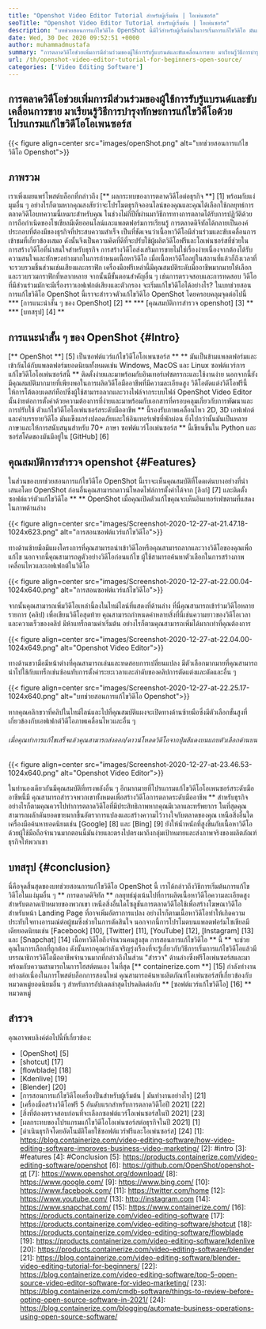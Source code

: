 ```yaml
---
title: "Openshot Video Editor Tutorial สำหรับผู้เริ่มต้น | โอเพ่นซอร์ส" 
seoTitle: "Openshot Video Editor Tutorial สำหรับผู้เริ่มต้น | โอเพ่นซอร์ส" 
description: "บทช่วยสอนการแก้ไขวิดีโอ OpenShot นี้มีไว้สำหรับผู้เริ่มต้นในการเริ่มการแก้ไขวิดีโอ มันเป็นตัวแก้ไขวิดีโออินเทรนด์ที่มีคุณสมบัติเช่นภาพเคลื่อนไหว 3 มิติและอื่น ๆ" 
date: Wed, 30 Dec 2020 09:52:51 +0000
author: muhammadmustafa
summary: "การตลาดวิดีโอช่วยเพิ่มการมีส่วนร่วมของผู้ใช้การรับรู้แบรนด์และขับเคลื่อนการขาย มาเรียนรู้วิธีการบำรุงทักษะการแก้ไขวิดีโอด้วยโปรแกรมแก้ไขวิดีโอโอเพนซอร์ส" 
url: /th/openshot-video-editor-tutorial-for-beginners-open-source/
categories: ['Video Editing Software']
---
```


## การตลาดวิดีโอช่วยเพิ่มการมีส่วนร่วมของผู้ใช้การรับรู้แบรนด์และขับเคลื่อนการขาย มาเรียนรู้วิธีการบำรุงทักษะการแก้ไขวิดีโอด้วยโปรแกรมแก้ไขวิดีโอโอเพนซอร์ส

{{< figure align=center src="images/openShot.png" alt="บทช่วยสอนการแก้ไขวิดีโอ Openshot">}}


## ภาพรวม
เราเพิ่งเผยแพร่โพสต์บล็อกที่กล่าวถึง [** ผลกระทบของการตลาดวิดีโอต่อธุรกิจ **] [1] พร้อมกับแง่มุมอื่น ๆ อย่างไรก็ตามหากคุณสงสัยว่าจะโปรโมตธุรกิจออนไลน์ของคุณและคุณได้เลือกใช้กลยุทธ์การตลาดวิดีโอบทความนี้เหมาะสำหรับคุณ ในช่วงไม่กี่ปีที่ผ่านมาวิธีการทางการตลาดได้รับการปฏิวัติด้วยการถือกำเนิดของโซเชียลมีเดียออนไลน์และแพลตฟอร์มการเรียนรู้ การตลาดดิจิทัลได้กลายเป็นองค์ประกอบที่ต้องมีของธุรกิจที่ประสบความสำเร็จ เป็นที่ชัดเจนว่าเนื้อหาวิดีโอมีส่วนร่วมและขับเคลื่อนการเข้าชมที่เกี่ยวข้องเสมอ ดังนั้นจึงเป็นความคิดที่ดีที่จะปรับใช้ผู้ผลิตวิดีโอฟรีและโอเพ่นซอร์สที่ช่วยในการสร้างวิดีโอที่น่าสนใจสำหรับธุรกิจ
การสร้างวิดีโอส่งเสริมการขายไม่ใช่เรื่องง่ายเนื่องจากต้องได้รับความสนใจและทักษะอย่างมากในการกำหนดเนื้อหาวิดีโอ เมื่อเนื้อหาวิดีโออยู่ในสถานที่แล้วก็ถึงเวลาที่จะรวบรวมชิ้นส่วนเช่นเสียงและกราฟิก เครื่องมือฟรีเหล่านี้มีคุณสมบัติระดับมืออาชีพมากมายให้เลือกและรวบรวมกราฟิกที่หลากหลาย จากนั้นมีขั้นตอนสำคัญอื่น ๆ เช่นการตรวจสอบและการทดสอบ วิดีโอที่มีส่วนร่วมมักจะมีเรื่องราวเอฟเฟกต์เสียงและตัวกรอง จะเริ่มแก้ไขวิดีโอได้อย่างไร? ในบทช่วยสอนการแก้ไขวิดีโอ OpenShot นี้เราจะสำรวจตัวแก้ไขวิดีโอ OpenShot โดยครอบคลุมจุดต่อไปนี้
  *** [การแนะนำสั้น ๆ ของ OpenShot] [2] **
  *** [คุณสมบัติการสำรวจ openshot] [3] **
  *** [บทสรุป] [4] **

## การแนะนำสั้น ๆ ของ OpenShot {#Intro}
[** OpenShot **] [5] เป็นซอฟต์แวร์แก้ไขวิดีโอโอเพนซอร์ส ** ** มันเป็นข้ามแพลตฟอร์มและเข้ากันได้กับแพลตฟอร์มยอดนิยมทั้งหมดเช่น Windows, MacOS และ Linux ซอฟต์แวร์การแก้ไขวิดีโอโอเพ่นซอร์สนี้ ** ติดตั้งง่ายและมาพร้อมกับอินเทอร์เฟซตรรกะและใช้งานง่าย นอกจากนี้ยังมีคุณสมบัติมากมายที่เพียงพอในการผลิตวิดีโอมืออาชีพที่มีความละเอียดสูง วิดีโอตัดแต่งวิดีโอฟรีนี้ให้การโต้ตอบเดสก์ท็อปซึ่งผู้ใช้สามารถลากและวางไฟล์จากระบบไฟล์ OpenShot Video Editor นั้นง่ายต่อการตั้งค่าด้วยความต้องการที่ง่ายและมาพร้อมกับเอกสารที่ครอบคลุมเกี่ยวกับการพัฒนาและการปรับใช้
ตัวแก้ไขวิดีโอโอเพ่นซอร์สระดับมืออาชีพ ** นี้รองรับภาพเคลื่อนไหว 2D, 3D เอฟเฟกต์และคำบรรยายวิดีโอ มันแข็งแกร่งปลอดภัยและให้อินเทอร์เฟซที่พักผ่อน ยิ่งไปกว่านั้นมันเป็นหลายภาษาและให้การสนับสนุนสำหรับ 70+ ภาษา ซอฟต์แวร์โอเพ่นซอร์ส ** นี้เขียนขึ้นใน Python และซอร์สโค้ดของมันมีอยู่ใน [GitHub] [6]

## คุณสมบัติการสำรวจ openshot {#Features}
ในส่วนของบทช่วยสอนการแก้ไขวิดีโอ OpenShot นี้เราจะเห็นคุณสมบัติที่โดดเด่นบางอย่างที่นำเสนอโดย OpenShot ก่อนอื่นคุณสามารถดาวน์โหลดไฟล์การตั้งค่าได้จาก [ลิงก์] [7] และติดตั้งซอฟต์แวร์ตัวแก้ไขวิดีโอ ** ** OpenShot
เมื่อคุณเปิดตัวแก้ไขคุณจะเห็นอินเทอร์เฟซตามที่แสดงในภาพด้านล่าง

{{< figure align=center src="images/Screenshot-2020-12-27-at-21.47.18-1024x623.png" alt="การสอนซอฟต์แวร์แก้ไขวิดีโอ">}}

ทางด้านซ้ายมือมีแผงโครงการที่คุณสามารถนำเข้าวิดีโอหรือคุณสามารถลากและวางวิดีโอของคุณเพื่อแก้ไข นอกจากนี้คุณสามารถดูตัวอย่างวิดีโอก่อนแก้ไข ผู้ใช้สามารถค้นหาตัวเลือกในการสร้างภาพเคลื่อนไหวและเอฟเฟกต์ในวิดีโอ

{{< figure align=center src="images/Screenshot-2020-12-27-at-22.00.04-1024x640.png" alt="การสอนซอฟต์แวร์แก้ไขวิดีโอ">}}

จากนั้นคุณสามารถเพิ่มวิดีโอเหล่านี้ลงในไทม์ไลน์ที่แสดงที่ด้านล่าง ที่นี่คุณสามารถเข้าร่วมวิดีโอหลายรายการ (คลิป) เพื่อเขียนวิดีโอสุดท้าย คุณสามารถกำหนดค่าหลายสิ่งที่นี่เช่นความยาวของวิดีโอเวลาและความเร็วของคลิป มีห้าแทร็กตามค่าเริ่มต้น อย่างไรก็ตามคุณสามารถเพิ่มได้มากเท่าที่คุณต้องการ

{{< figure align=center src="images/Screenshot-2020-12-27-at-22.04.00-1024x649.png" alt="Openshot Video Editor">}}

ทางด้านขวามือมีหน้าต่างที่คุณสามารถเล่นและทดสอบการเปลี่ยนแปลง มีตัวเลือกมากมายที่คุณสามารถนำไปใช้กับแทร็กเช่นซ้อนทับการตั้งค่าระยะเวลาและลำดับของคลิปการตัดแต่งและตัดและอื่น ๆ

{{< figure align=center src="images/Screenshot-2020-12-27-at-22.25.17-1024x640.png" alt="บทช่วยสอนการแก้ไขวิดีโอ Openshot">}}

หากคุณคลิกขวาที่คลิปในไทม์ไลน์และไปที่คุณสมบัติแผงจะเปิดทางด้านซ้ายมือซึ่งมีตัวเลือกขั้นสูงที่เกี่ยวข้องกับเอฟเฟกต์วิดีโอภาพเคลื่อนไหวและอื่น ๆ

###### เมื่อคุณทำการแก้ไขเสร็จแล้วคุณสามารถส่งออก/ดาวน์โหลดวิดีโอจากปุ่มสีแดงบนแถบตัวเลือกด้านบน

{{< figure align=center src="images/Screenshot-2020-12-27-at-23.46.53-1024x640.png" alt="Openshot Video Editor">}}

ในทำนองเดียวกันมีคุณสมบัติที่ทรงพลังอื่น ๆ อีกมากมายที่โปรแกรมแก้ไขวิดีโอโอเพนซอร์สระดับมืออาชีพนี้มี คุณสามารถสำรวจพวกเขาทั้งหมดเพื่อสร้างวิดีโอการตลาดระดับมืออาชีพ ** สำหรับธุรกิจ อย่างไรก็ตามคุณควรไปทำการตลาดวิดีโอที่มีประสิทธิภาพหากคุณมีเวลาและทรัพยากร ในที่สุดคุณสามารถผลักดันยอดขายมากขึ้นอัตราการแปลงและสร้างความไว้วางใจกับตลาดของคุณ เหนือสิ่งอื่นใดเครื่องมือค้นหายอดนิยมเช่น [Google] [8] และ [Bing] [9] ยังให้น้ำหนักที่สูงขึ้นกับเนื้อหาวิดีโอ ด้วยผู้ใช้มือถือจำนวนมากตอนนี้มันง่ายและตรงไปตรงมาถึงกลุ่มเป้าหมายและส่งภาพจริงของผลิตภัณฑ์ธุรกิจให้พวกเขา

## บทสรุป {#conclusion}
นี่คือจุดสิ้นสุดของบทช่วยสอนการแก้ไขวิดีโอ OpenShot นี้ เราได้กล่าวถึงวิธีการเริ่มต้นการแก้ไขวิดีโอในแง่มุมอื่น ๆ ** การตลาดดิจิทัล ** กลยุทธ์มุ่งเน้นไปที่การผลิตเนื้อหาวิดีโอความละเอียดสูงสำหรับตลาดเป้าหมายของพวกเขา เหนือสิ่งอื่นใดโซลูชันการตลาดวิดีโอใช้เพื่อสร้างโฆษณาวิดีโอสำหรับหน้า Landing Page ที่อาจเพิ่มอัตราการแปลง อย่างไรก็ตามเนื้อหาวิดีโอทำให้เกิดความประทับใจทางอารมณ์ต่อผู้ชมซึ่งช่วยในการตัดสินใจ นอกจากนี้การโปรโมตบนแพลตฟอร์มโซเชียลมีเดียยอดนิยมเช่น [Facebook] [10], [Twitter] [11], [YouTube] [12], [Instagram] [13] และ [Snapchat] [14] เนื้อหาวิดีโอถึงจำนวนคนสูงสุด การสอนการแก้ไขวิดีโอ ** นี้ ** จะช่วยคุณในการเลือกที่ถูกต้อง ดังนั้นหากคุณกำลังเจริญรุ่งเรืองที่จะรู้เกี่ยวกับวิธีการเริ่มการแก้ไขวิดีโอแล้วมีบรรณาธิการวิดีโอมืออาชีพจำนวนมากที่กล่าวถึงในส่วน "สำรวจ" ด้านล่างซึ่งฟรีโอเพ่นซอร์สและมาพร้อมกับความสามารถในการโฮสต์ตนเอง
ในที่สุด [** containerize.com **] [15] กำลังทำงานอย่างต่อเนื่องในการโพสต์บล็อกการสอนใหม่ คุณสามารถค้นหาผลิตภัณฑ์โอเพ่นซอร์สที่เกี่ยวข้องกับหมวดหมู่ยอดนิยมอื่น ๆ สำหรับการอัปเดตล่าสุดโปรดติดต่อกับ ** [ซอฟต์แวร์แก้ไขวิดีโอ] [16] ** หมวดหมู่

## สำรวจ
คุณอาจพบลิงค์ต่อไปนี้ที่เกี่ยวข้อง:
  * [OpenShot] [5]
  * [shotcut] [17]
  * [flowblade] [18]
  * [Kdenlive] [19]
  * [Blender] [20]
  * [การสอนการแก้ไขวิดีโอเครื่องปั่นสำหรับผู้เริ่มต้น | มันทำงานอย่างไร] [21]
  * [เครื่องมือสร้างวิดีโอฟรี 5 อันดับแรกสำหรับการตลาดวิดีโอปี 2021] [22]
  * [สิ่งที่ต้องตรวจสอบก่อนที่จะเลือกซอฟต์แวร์โอเพ่นซอร์สในปี 2021] [23]
  * [ผลกระทบของโปรแกรมแก้ไขวิดีโอโอเพ่นซอร์สต่อธุรกิจในปี 2021] [1]
  * [ดำเนินธุรกิจโดยอัตโนมัติโดยใช้ซอฟต์แวร์ฟรีและโอเพ่นซอร์ส] [24]
[1]: https://blog.containerize.com/video-editing-software/how-video-editing-software-improves-business-video-marketing/
[2]: #intro
[3]: #features
[4]: #Conclusion
[5]: https://products.containerize.com/video-editing-software/openshot
[6]: https://github.com/OpenShot/openshot-qt
[7]: https://www.openshot.org/download/
[8]: https://www.google.com/
[9]: https://www.bing.com/
[10]: https://www.facebook.com/
[11]: https://twitter.com/home
[12]: https://www.youtube.com/
[13]: http://instagram.com
[14]: https://www.snapchat.com/
[15]: https://www.containerize.com/
[16]: https://products.containerize.com/video-editing-software
[17]: https://products.containerize.com/video-editing-software/shotcut
[18]: https://products.containerize.com/video-editing-software/flowblade
[19]: https://products.containerize.com/video-editing-software/kdenlive
[20]: https://products.containerize.com/video-editing-software/blender
[21]: https://blog.containerize.com/video-editing-software/blender-video-editing-tutorial-for-beginners/
[22]: https://blog.containerize.com/video-editing-software/top-5-open-source-video-editor-software-for-video-marketing/
[23]: https://blog.containerize.com/cmdb-software/things-to-review-before-opting-open-source-software-in-2021/
[24]: https://blog.containerize.com/blogging/automate-business-operations-using-open-source-software/
